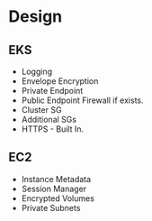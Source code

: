 # Design

## EKS
* Logging
* Envelope Encryption
* Private Endpoint
* Public Endpoint Firewall if exists.
* Cluster SG
* Additional SGs
* HTTPS - Built In.

## EC2
* Instance Metadata
* Session Manager
* Encrypted Volumes
* Private Subnets
